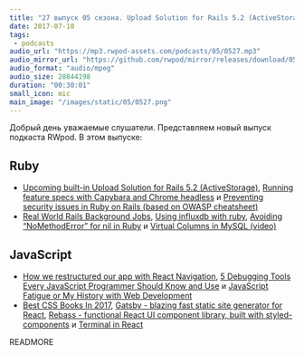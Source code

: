 ```yaml
---
title: "27 выпуск 05 сезона. Upload Solution for Rails 5.2 (ActiveStorage), Real World Rails Background Jobs, Gatsby, Rebass и прочее"
date: 2017-07-10
tags:
 - podcasts
audio_url: "https://mp3.rwpod-assets.com/podcasts/05/0527.mp3"
audio_mirror_url: "https://github.com/rwpod/mirror/releases/download/05.27/0527.mp3"
audio_format: "audio/mpeg"
audio_size: 28844198
duration: "00:30:01"
small_icon: mic
main_image: "/images/static/05/0527.png"
---
```


Добрый день уважаемые слушатели. Представляем новый выпуск подкаста RWpod. В этом выпуске:

## Ruby

 - [Upcoming built-in Upload Solution for Rails 5.2 (ActiveStorage)](http://www.akitaonrails.com/2017/07/07/upcoming-built-in-upload-solution-for-rails-5-2-activestorage), [Running feature specs with Capybara and Chrome headless](https://drivy.engineering/running-capybara-headless-chrome/) и [Preventing security issues in Ruby on Rails (based on OWASP cheatsheet)](https://medium.com/kkempin/preventing-security-issues-in-ruby-on-rails-based-on-owasp-cheatsheet-2fbca18b6a85)
 - [Real World Rails Background Jobs](https://www.eliotsykes.com/real-world-rails-background-jobs), [Using influxdb with ruby](http://blog.arkency.com/2017/07/using-influxdb-with-ruby/), [Avoiding “NoMethodError” for nil in Ruby](https://dlet.me/avoiding-nomethoderror-for-nil-in-ruby-9ce0f3fd0e30) и [Virtual Columns in MySQL (video)](https://www.driftingruby.com/episodes/virtual-columns-in-mysql)

## JavaScript

 - [How we restructured our app with React Navigation](https://m.oursky.com/how-we-restructured-our-app-with-react-navigation-98a89e219c26), [5 Debugging Tools Every JavaScript Programmer Should Know and Use](https://medium.com/@interdigitize/5-debugging-tools-every-javascript-programmer-should-know-and-use-38575141689c) и [JavaScript Fatigue or My History with Web Development](https://www.alexkras.com/my-history-with-web-development-or-javascript-fatigue/)
 - [Best CSS Books In 2017](https://medium.com/level-up-web/best-css-books-in-2017-3cec8466cc3f), [Gatsby - blazing fast static site generator for React](https://www.gatsbyjs.org/), [Rebass - functional React UI component library, built with styled-components](http://jxnblk.com/rebass/) и [Terminal in React](https://github.com/nitin42/terminal-in-react)

READMORE
